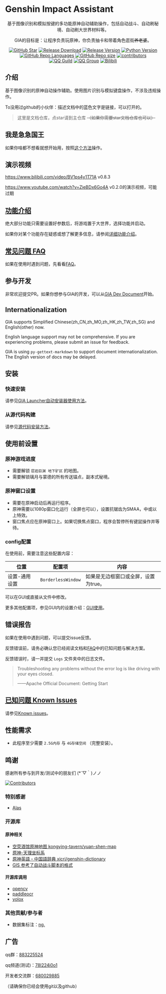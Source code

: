 # Genshin Impact Assistant

<div align="center">

基于图像识别和模拟按键的多功能原神自动辅助操作，包括自动战斗、自动刷秘境、自动刷大世界材料等。

GIA的目标是：让程序负责玩原神，你负责抽卡和带着角色逛街~~养老婆~~。

[![GitHub Star](https://img.shields.io/github/stars/infstellar/genshin_impact_assistant?style=flat-square)](https://github.com/infstellar/genshin_impact_assistant/stargazers)
[![Release Download](https://img.shields.io/github/downloads/infstellar/genshin_impact_assistant/total?style=flat-square)](https://github.com/infstellar/genshin_impact_assistant/releases/download/v0.6.0-beta.542/GIA_Launcher_v0.6.0.7z)
[![Release Version](https://img.shields.io/github/v/release/infstellar/genshin_impact_assistant?style=flat-square)](https://github.com/infstellar/genshin_impact_assistant/releases/latest)
[![Python Version](https://img.shields.io/badge/python-v3.7.6-blue?style=flat-square)](https://www.python.org/downloads/release/python-376/)
[![GitHub Repo Languages](https://img.shields.io/github/languages/top/infstellar/genshin_impact_assistant?style=flat-square)](https://github.com/infstellar/genshin_impact_assistant/search?l=Python)
[![GitHub Repo size](https://img.shields.io/github/repo-size/infstellar/genshin_impact_assistant?style=flat-square&color=3cb371)](https://github.com/infstellar/genshin_impact_assistant/)
[![contributors](https://img.shields.io/github/contributors/infstellar/genshin_impact_assistant?style=flat-square)](https://github.com/infstellar/genshin_impact_assistant/graphs/contributors)
</br>
[![QQ Guild](https://img.shields.io/badge/QQ%20Guild-78l224i0o1-blue.svg?style=flat-square&color=12b7f5&logo=tencentqq)](https://pd.qq.com/s/a376nvjoq)
[![QQ Group](https://img.shields.io/badge/QQ%20Group-883225524-blue.svg?style=flat-square&color=12b7f5&logo=tencentqq)](https://qm.qq.com/cgi-bin/qm/qr?_wv=1027&k=3CaUl6AyqWoM8nBm8nzcF5QrJIAPg-hL)
[![Bilibili](https://img.shields.io/badge/bilibili-infstellar-blue.svg?style=flat-square&logo=bilibili)](https://space.bilibili.com/313212782)<!-- ignore gettext -->

</div>

## 介绍

基于图像识别的原神自动操作辅助。使用图片识别与模拟键盘操作，不涉及违规操作。

To没用过github的小伙伴：描述文档中的蓝色文字是链接，可以打开的。

> 这里是文档仓库，点star请到主仓库 ~~（如果你需要star文档仓库也可以）~~

## 我是急急国王

如果你啥都不想看就想开始用，按照[这个方法](jijiking.md)操作。

## 演示视频

<https://www.bilibili.com/video/BV1ps4y1T71A> v0.8.3

<https://www.youtube.com/watch?v=ZieBDx6Go4A> v0.2.0的演示视频，可能过期

## [功能介绍](functions_detail.md)

绝大部分功能只需要设置好参数后，将游戏置于大世界，选择功能并启动。

如果你对某个功能存在疑惑或想了解更多信息，请参阅[详细功能介绍](functions_detail.md)。

## [常见问题 FAQ](FAQ.md)

如果在使用时遇到问题，先看看[FAQ](FAQ.md)。

## 参与开发

非常欢迎提交PR。如果你想参与GIA的开发，可以从[GIA Dev Document](dev/)开始。

## Internationalization

GIA supports Simplified Chinese(zh_CN,zh_MO,zh_HK,zh_TW,zh_SG) and English(other) now.

English language support may not be comprehensive. If you are experiencing problems, please submit an issue for feedback.

GIA is using `py-gettext-markdown` to support document internationalization. The English version of docs may be delayed.

## 安装

### 快速安装

请参见[GIA Launcher自动安装器使用方法](install.md)。

### 从源代码构建

请参见[源代码安装方法](git_install.md)。

## 使用前设置

### 原神游戏进度

- 需要解锁 `层岩巨渊 地下矿区` 的地图。
- 需要解锁璃月与蒙德的所有传送锚点，副本式秘境。

### 原神窗口设置

- 需要在原神启动后再运行程序。
- 原神需要以1080p窗口化运行（全屏也可以），设置抗锯齿为SMAA，中或以上特效。
- 窗口焦点应在原神窗口上。如果切换焦点窗口，程序会暂停所有键鼠操作并等待。

### config配置

在使用前，需要注意这些配置内容：

| 位置      | 配置项                | 内容                   |
| ------- | ------------------ | -------------------- |
| 设置-通用设置 | `BorderlessWindow` | 如果是无边框窗口或全屏，设置为true。 |

可以在GUI或直接从文件中修改。

更多其他配置项，参见GUI内的设置介绍：[GUI使用](gui.md)。

## 错误报告

如果在使用中遇到问题，可以提交issue反馈。

反馈错误前，请务必确认您已经阅读文档和[FAQ](FAQ.md)中的已知问题与解决方案。

反馈错误时，请一并提交 `Logs` 文件夹中的日志文件。

> Troubleshooting any problems without the error log is like driving with your eyes closed.
>
> ——Apache Official Document: Getting Start

<!-- ## 错误码

如果日志输出了 `ERR_CODE` 或 `WARN_CODE` ，可以在[ERROR_CODE](error_code.md)中查看对应的信息： -->

## [已知问题 Known Issues](known_issues.md)

请参见[Known issues](known_issues.md)。

## 性能需求

- 此程序至少需要 `2.5G内存` 与 `4G存储空间` （完整安装）。

## 鸣谢

感谢所有参与到开发/测试中的朋友们 (\*´▽｀)ノノ

[![Contributors](https://contributors-img.web.app/image?repo=infstellar/genshin_impact_assistant)](https://github.com/infstellar/genshin_impact_assistant/graphs/contributors)

### 特别感谢

- [Alas](https://github.com/LmeSzinc/AzurLaneAutoScript)

### 开源库

#### 原神相关

- [空荧酒馆原神地图 kongying-tavern/yuan-shen-map](https://github.com/kongying-tavern/yuan-shen-map)
- [原神-天理坐标系](https://github.com/GengGode/cvAutoTrack)
- [原神英語・中国語辞典 xicri/genshin-dictionary](https://github.com/xicri/genshin-dictionary)
- [GIS 参考了自动战斗脚本的格式](https://github.com/phonowell/genshin-impact-script)

#### 开源库调用

- [opencv](https://github.com/opencv/opencv)
- [paddleocr](https://github.com/PaddlePaddle/PaddleOCR)
- [yolox](https://github.com/Megvii-BaseDetection/YOLOX)

### 其他贡献/参与者

- 数据集标注：[nɡ.](https://space.bilibili.com/396023811)

## 广告

qq群：[883225524](https://qm.qq.com/cgi-bin/qm/qr?_wv=1027&k=3CaUl6AyqWoM8nBm8nzcF5QrJIAPg-hL)

qq频道(测试)：[78l224i0o1](https://pd.qq.com/s/a376nvjoq)

开发者交流群：[680029885](https://jq.qq.com/?_wv=1027&k=CGuTvCXU)

（请确保你已经会使用git以及github）
